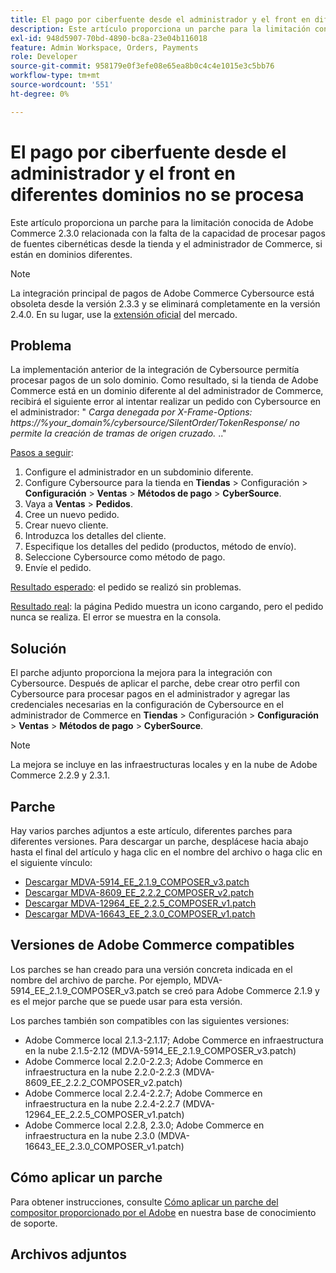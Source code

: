 ```yaml
---
title: El pago por ciberfuente desde el administrador y el front en diferentes dominios no se procesa
description: Este artículo proporciona un parche para la limitación conocida de Adobe Commerce 2.3.0 relacionada con la falta de la capacidad de procesar pagos de fuentes cibernéticas desde la tienda y el administrador de Commerce, si están en dominios diferentes.
exl-id: 948d5907-70bd-4890-bc8a-23e04b116018
feature: Admin Workspace, Orders, Payments
role: Developer
source-git-commit: 958179e0f3efe08e65ea8b0c4c4e1015e3c5bb76
workflow-type: tm+mt
source-wordcount: '551'
ht-degree: 0%

---
```


# El pago por ciberfuente desde el administrador y el front en diferentes dominios no se procesa

Este artículo proporciona un parche para la limitación conocida de Adobe Commerce 2.3.0 relacionada con la falta de la capacidad de procesar pagos de fuentes cibernéticas desde la tienda y el administrador de Commerce, si están en dominios diferentes.

>[!NOTE]
>
>La integración principal de pagos de Adobe Commerce Cybersource está obsoleta desde la versión 2.3.3 y se eliminará completamente en la versión 2.4.0. En su lugar, use la [extensión oficial](https://marketplace.magento.com/cybersource-global-payment-management.html) del mercado.

## Problema

La implementación anterior de la integración de Cybersource permitía procesar pagos de un solo dominio. Como resultado, si la tienda de Adobe Commerce está en un dominio diferente al del administrador de Commerce, recibirá el siguiente error al intentar realizar un pedido con Cybersource en el administrador: &quot; *Carga denegada por X-Frame-Options: https://%your\_domain%/cybersource/SilentOrder/TokenResponse/ no permite la creación de tramas de origen cruzado.* ..&quot;

<u>Pasos a seguir</u>:

1. Configure el administrador en un subdominio diferente.
1. Configure Cybersource para la tienda en **Tiendas** > Configuración > **Configuración** > **Ventas** > **Métodos de pago** > **CyberSource**.
1. Vaya a **Ventas** > **Pedidos**.
1. Cree un nuevo pedido.
1. Crear nuevo cliente.
1. Introduzca los detalles del cliente.
1. Especifique los detalles del pedido (productos, método de envío).
1. Seleccione Cybersource como método de pago.
1. Envíe el pedido.

<u>Resultado esperado</u>: el pedido se realizó sin problemas.

<u>Resultado real</u>: la página Pedido muestra un icono cargando, pero el pedido nunca se realiza. El error se muestra en la consola.

## Solución

El parche adjunto proporciona la mejora para la integración con Cybersource. Después de aplicar el parche, debe crear otro perfil con Cybersource para procesar pagos en el administrador y agregar las credenciales necesarias en la configuración de Cybersource en el administrador de Commerce en **Tiendas** > Configuración > **Configuración** > **Ventas** > **Métodos de pago** > **CyberSource**.

>[!NOTE]
>
>La mejora se incluye en las infraestructuras locales y en la nube de Adobe Commerce 2.2.9 y 2.3.1.

## Parche

Hay varios parches adjuntos a este artículo, diferentes parches para diferentes versiones. Para descargar un parche, desplácese hacia abajo hasta el final del artículo y haga clic en el nombre del archivo o haga clic en el siguiente vínculo:

* [Descargar MDVA-5914\_EE\_2.1.9\_COMPOSER\_v3.patch](assets/MDVA-5914_EE_2.1.9_COMPOSER_v3.patch.zip)
* [Descargar MDVA-8609\_EE\_2.2.2\_COMPOSER\_v2.patch](assets/MDVA-8609_EE_2.2.2_COMPOSER_v2.patch.zip)
* [Descargar MDVA-12964\_EE\_2.2.5\_COMPOSER\_v1.patch](assets/MDVA-12964_EE_2.2.5_COMPOSER_v1.patch.zip)
* [Descargar MDVA-16643\_EE\_2.3.0\_COMPOSER\_v1.patch](assets/MDVA-16643_EE_2.3.0_COMPOSER_v1.patch.zip)

## Versiones de Adobe Commerce compatibles

Los parches se han creado para una versión concreta indicada en el nombre del archivo de parche. Por ejemplo, MDVA-5914\_EE\_2.1.9\_COMPOSER\_v3.patch se creó para Adobe Commerce 2.1.9 y es el mejor parche que se puede usar para esta versión.

Los parches también son compatibles con las siguientes versiones:

* Adobe Commerce local 2.1.3-2.1.17; Adobe Commerce en infraestructura en la nube 2.1.5-2.12 (MDVA-5914\_EE\_2.1.9\_COMPOSER\_v3.patch)
* Adobe Commerce local 2.2.0-2.2.3; Adobe Commerce en infraestructura en la nube 2.2.0-2.2.3 (MDVA-8609\_EE\_2.2.2\_COMPOSER\_v2.patch)
* Adobe Commerce local 2.2.4-2.2.7; Adobe Commerce en infraestructura en la nube 2.2.4-2.2.7 (MDVA-12964\_EE\_2.2.5\_COMPOSER\_v1.patch)
* Adobe Commerce local 2.2.8, 2.3.0; Adobe Commerce en infraestructura en la nube 2.3.0 (MDVA-16643\_EE\_2.3.0\_COMPOSER\_v1.patch)

## Cómo aplicar un parche

Para obtener instrucciones, consulte [Cómo aplicar un parche del compositor proporcionado por el Adobe](/help/how-to/general/how-to-apply-a-composer-patch-provided-by-magento.md) en nuestra base de conocimiento de soporte.

## Archivos adjuntos
